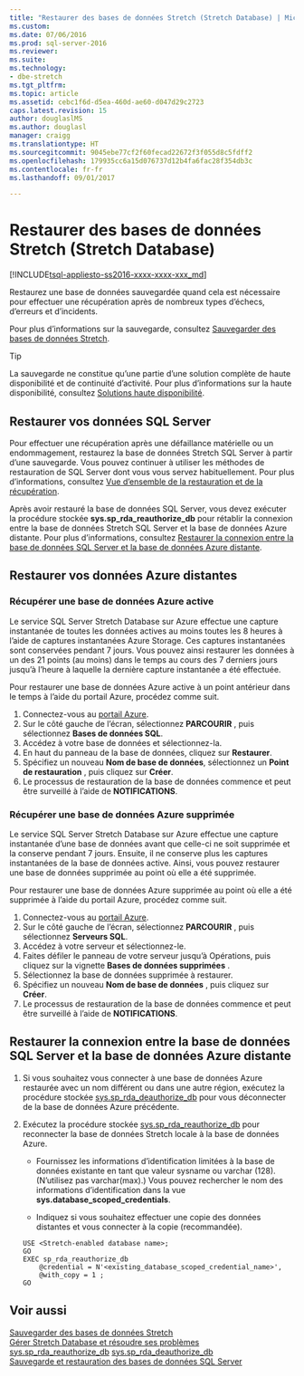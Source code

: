 ```yaml
---
title: "Restaurer des bases de données Stretch (Stretch Database) | Microsoft Docs"
ms.custom: 
ms.date: 07/06/2016
ms.prod: sql-server-2016
ms.reviewer: 
ms.suite: 
ms.technology:
- dbe-stretch
ms.tgt_pltfrm: 
ms.topic: article
ms.assetid: cebc1f6d-d5ea-460d-ae60-d047d29c2723
caps.latest.revision: 15
author: douglaslMS
ms.author: douglasl
manager: craigg
ms.translationtype: HT
ms.sourcegitcommit: 9045ebe77cf2f60fecad22672f3f055d8c5fdff2
ms.openlocfilehash: 179935cc6a15d076737d12b4fa6fac28f354db3c
ms.contentlocale: fr-fr
ms.lasthandoff: 09/01/2017

---
```

# <a name="restore-stretch-enabled-databases-stretch-database"></a>Restaurer des bases de données Stretch (Stretch Database)
[!INCLUDE[tsql-appliesto-ss2016-xxxx-xxxx-xxx_md](../../includes/tsql-appliesto-ss2016-xxxx-xxxx-xxx-md.md)]

  Restaurez une base de données sauvegardée quand cela est nécessaire pour effectuer une récupération après de nombreux types d’échecs, d’erreurs et d’incidents.
  
  Pour plus d’informations sur la sauvegarde, consultez [Sauvegarder des bases de données Stretch](../../sql-server/stretch-database/backup-stretch-enabled-databases-stretch-database.md).

> [!TIP]
> La sauvegarde ne constitue qu’une partie d’une solution complète de haute disponibilité et de continuité d’activité. Pour plus d’informations sur la haute disponibilité, consultez [Solutions haute disponibilité](../../sql-server/failover-clusters/high-availability-solutions-sql-server.md).

## <a name="restore-your-sql-server-data"></a>Restaurer vos données SQL Server
Pour effectuer une récupération après une défaillance matérielle ou un endommagement, restaurez la base de données Stretch SQL Server à partir d’une sauvegarde. Vous pouvez continuer à utiliser les méthodes de restauration de SQL Server dont vous vous servez habituellement. Pour plus d’informations, consultez [Vue d’ensemble de la restauration et de la récupération](../../relational-databases/backup-restore/restore-and-recovery-overview-sql-server.md).

Après avoir restauré la base de données SQL Server, vous devez exécuter la procédure stockée **sys.sp_rda_reauthorize_db** pour rétablir la connexion entre la base de données Stretch SQL Server et la base de données Azure distante. Pour plus d’informations, consultez [Restaurer la connexion entre la base de données SQL Server et la base de données Azure distante](#reconnect).

## <a name="restore-your-remote-azure-data"></a>Restaurer vos données Azure distantes

### <a name="recover-a-live-azure-database"></a>Récupérer une base de données Azure active
Le service SQL Server Stretch Database sur Azure effectue une capture instantanée de toutes les données actives au moins toutes les 8 heures à l’aide de captures instantanées Azure Storage. Ces captures instantanées sont conservées pendant 7 jours. Vous pouvez ainsi restaurer les données à un des 21 points (au moins) dans le temps au cours des 7 derniers jours jusqu’à l’heure à laquelle la dernière capture instantanée a été effectuée.

Pour restaurer une base de données Azure active à un point antérieur dans le temps à l’aide du portail Azure, procédez comme suit.

1. Connectez-vous au [portail Azure][].
2. Sur le côté gauche de l’écran, sélectionnez **PARCOURIR** , puis sélectionnez **Bases de données SQL**.
3. Accédez à votre base de données et sélectionnez-la.
4. En haut du panneau de la base de données, cliquez sur **Restaurer**.
5. Spécifiez un nouveau **Nom de base de données**, sélectionnez un **Point de restauration** , puis cliquez sur **Créer**.
6. Le processus de restauration de la base de données commence et peut être surveillé à l’aide de **NOTIFICATIONS**.

### <a name="recover-a-deleted-azure-database"></a>Récupérer une base de données Azure supprimée
Le service SQL Server Stretch Database sur Azure effectue une capture instantanée d’une base de données avant que celle-ci ne soit supprimée et la conserve pendant 7 jours. Ensuite, il ne conserve plus les captures instantanées de la base de données active. Ainsi, vous pouvez restaurer une base de données supprimée au point où elle a été supprimée.

Pour restaurer une base de données Azure supprimée au point où elle a été supprimée à l’aide du portail Azure, procédez comme suit.

1. Connectez-vous au [portail Azure][].
2. Sur le côté gauche de l’écran, sélectionnez **PARCOURIR** , puis sélectionnez **Serveurs SQL**.
3. Accédez à votre serveur et sélectionnez-le.
4. Faites défiler le panneau de votre serveur jusqu’à Opérations, puis cliquez sur la vignette **Bases de données supprimées** .
5. Sélectionnez la base de données supprimée à restaurer.
5. Spécifiez un nouveau **Nom de base de données** , puis cliquez sur **Créer**.
6. Le processus de restauration de la base de données commence et peut être surveillé à l’aide de **NOTIFICATIONS**.

## <a name="reconnect"></a>Restaurer la connexion entre la base de données SQL Server et la base de données Azure distante

1.  Si vous souhaitez vous connecter à une base de données Azure restaurée avec un nom différent ou dans une autre région, exécutez la procédure stockée [sys.sp_rda_deauthorize_db](../../relational-databases/system-stored-procedures/sys-sp-rda-deauthorize-db-transact-sql.md) pour vous déconnecter de la base de données Azure précédente.  
  
2.  Exécutez la procédure stockée [sys.sp_rda_reauthorize_db](../../relational-databases/system-stored-procedures/sys-sp-rda-reauthorize-db-transact-sql.md) pour reconnecter la base de données Stretch locale à la base de données Azure.  
  
    -   Fournissez les informations d’identification limitées à la base de données existante en tant que valeur sysname ou varchar (128). (N’utilisez pas varchar(max).) Vous pouvez rechercher le nom des informations d’identification dans la vue **sys.database_scoped_credentials**.  
  
    -   Indiquez si vous souhaitez effectuer une copie des données distantes et vous connecter à la copie (recommandée).  
  
    ```tsql  
    USE <Stretch-enabled database name>;
    GO
    EXEC sp_rda_reauthorize_db
        @credential = N'<existing_database_scoped_credential_name>',
        @with_copy = 1 ;  
    GO  
    ```  
    
  ## <a name="see-also"></a>Voir aussi  
 [Sauvegarder des bases de données Stretch](../../sql-server/stretch-database/backup-stretch-enabled-databases-stretch-database.md)  
 [Gérer Stretch Database et résoudre ses problèmes](../../sql-server/stretch-database/manage-and-troubleshoot-stretch-database.md)   
 [sys.sp_rda_reauthorize_db](../../relational-databases/system-stored-procedures/sys-sp-rda-reauthorize-db-transact-sql.md) 
 [sys.sp_rda_deauthorize_db](../../relational-databases/system-stored-procedures/sys-sp-rda-deauthorize-db-transact-sql.md)  
 [Sauvegarde et restauration des bases de données SQL Server](../../relational-databases/backup-restore/back-up-and-restore-of-sql-server-databases.md)  
 
 [portail Azure]: https://portal.azure.com/
 

